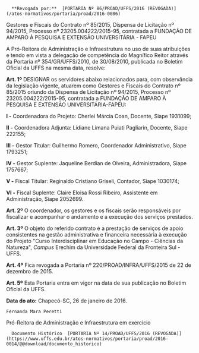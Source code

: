       **Revogada por:**  [PORTARIA Nº 86/PROAD/UFFS/2016 (REVOGADA)](/atos-normativos/portaria/proad/2016-0086) 

   Gestores e Fiscais do Contrato nº 85/2015, Dispensa de Licitação nº 94/2015, Processo nº 23205.004222/2015-95, contratada a FUNDAÇÃO DE AMPARO À PESQUISA E EXTENSÃO UNIVERSITÁRIA - FAPEU  

A Pró-Reitora de Administração e Infraestrutura no uso de suas atribuições e tendo em vista a delegação de competência do Magnífico Reitor através da Portaria nº 354/GR/UFFS/2010, de 30/08/2010, publicada no Boletim Oficial da UFFS na mesma data, resolve:

 **Art. 1º** DESIGNAR os servidores abaixo relacionados para, com observância da legislação vigente, atuarem como Gestores e Fiscais do Contrato nº 85/2015 oriundo da Dispensa de Licitação nº 94/2015, Processo nº 23205.004222/2015-95, contratada a FUNDAÇÃO DE AMPARO À PESQUISA E EXTENSÃO UNIVERSITÁRIA-FAPEU:

 **I -** Coordenadora do Projeto: Cherlei Márcia Coan, Docente, Siape 1931099;

 **II -** Coordenadora Adjunta: Lidiane Limana Puiati Pagliarin, Docente, Siape 222155;

 **III -** Gestor Titular: Guilhermo Romero, Coordenador Administrativo, Siape 1793251;

 **IV -** Gestor Suplente: Jaqueline Berdian de Olveira, Administradora, Siape 1757667;

 **V -** Fiscal Titular: Reginaldo Cristiano Griseli, Contador, Siape 1030174;

 **VI -** Fiscal Suplente: Claire Eloisa Rossi Ribeiro, Assistente em Administração, Siape 2052699.

 **Art. 2º** O coordenador, os gestores e os fiscais serão responsáveis por fiscalizar e acompanhar o andamento e a execução dos serviços prestados.

 **Art. 3º** O objeto do referido contrato é a prestação de serviços de apoio consistentes na gestão administrativa e financeira necessária à execução do Projeto "Curso Interdisciplinar em Educação no Campo - Ciências da Natureza", *Campus* Erechim da Universidade Federal da Fronteira Sul - UFFS.

 **Art. 4º** Fica revogada a Portaria nº 220/PROAD/INFRA/UFFS/2015 de 22 de dezembro de 2015.

 **Art. 5º** Esta Portaria entra em vigor na data de sua publicação no Boletim Oficial da UFFS.

  

   **Data do ato:** Chapecó-SC, 26 de janeiro de 2016.   
 

    Fernanda Mara Peretti   
 Pró-Reitora de Administração e Infraestrutura em exercício 

      Documento Histórico  [PORTARIA Nº 14/PROAD/UFFS/2016 (REVOGADA)](https://www.uffs.edu.br/atos-normativos/portaria/proad/2016-0014/@@download/documento_historico)     
      